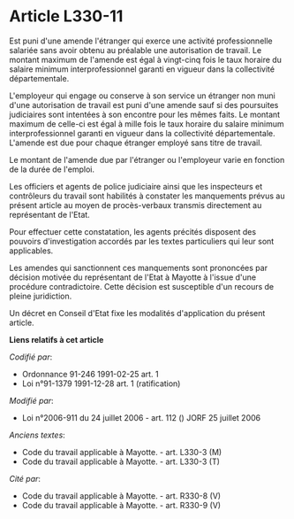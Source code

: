 # Article L330-11

Est puni d'une amende l'étranger qui exerce une activité professionnelle salariée sans avoir obtenu au préalable une
autorisation de travail. Le montant maximum de l'amende est égal à vingt-cinq fois le taux horaire du salaire minimum
interprofessionnel garanti en vigueur dans la collectivité départementale.

L'employeur qui engage ou conserve à son service un étranger non muni d'une autorisation de travail est puni d'une amende
sauf si des poursuites judiciaires sont intentées à son encontre pour les mêmes faits. Le montant maximum de celle-ci est
égal à mille fois le taux horaire du salaire minimum interprofessionnel garanti en vigueur dans la collectivité
départementale. L'amende est due pour chaque étranger employé sans titre de travail.

Le montant de l'amende due par l'étranger ou l'employeur varie en fonction de la durée de l'emploi.

Les officiers et agents de police judiciaire ainsi que les inspecteurs et contrôleurs du travail sont habilités à constater
les manquements prévus au présent article au moyen de procès-verbaux transmis directement au représentant de l'Etat.

Pour effectuer cette constatation, les agents précités disposent des pouvoirs d'investigation accordés par les textes
particuliers qui leur sont applicables.

Les amendes qui sanctionnent ces manquements sont prononcées par décision motivée du représentant de l'Etat à Mayotte à
l'issue d'une procédure contradictoire. Cette décision est susceptible d'un recours de pleine juridiction.

Un décret en Conseil d'Etat fixe les modalités d'application du présent article.

**Liens relatifs à cet article**

_Codifié par_:

  - Ordonnance 91-246 1991-02-25 art. 1
  - Loi n°91-1379 1991-12-28 art. 1 (ratification)

_Modifié par_:

  - Loi n°2006-911 du 24 juillet 2006 - art. 112 () JORF 25 juillet 2006

_Anciens textes_:

  - Code du travail applicable à Mayotte. - art. L330-3 (M)
  - Code du travail applicable à Mayotte. - art. L330-3 (T)

_Cité par_:

  - Code du travail applicable à Mayotte. - art. R330-8 (V)
  - Code du travail applicable à Mayotte. - art. R330-9 (V)

